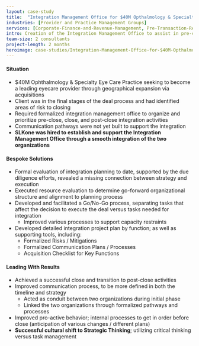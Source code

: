 ```yaml
---
layout: case-study
title:  "Integration Management Office for $40M Opthalmology & Specialty Eye Care Portfolio Company"
industries: [Provider and Practice Management Groups]
services: [Corporate-Finance-and-Revenue-Management, Pre-Transaction-Readiness, Financial-Analytics, Post-Merger-Integration]
intro: Creation of the Integration Management Office to assist in pre-close transactional alignment, perform resource assessments and functional structuring, and develop overall integration approach to assist in achieving the overall investment thesis​
team-size: 2 consultants
project-length: 2 months
heroimage: case-studies/Integration-Management-Office-for-$40M-Opthalmology-&-Specialty-Eye-Care-Portfolio-Company.jpg
---
```


#### Situation
- $40M Ophthalmology & Specialty Eye Care Practice seeking to become a leading eyecare provider through geographical expansion via acquisitions​
- Client was in the final stages of the deal process and had identified areas of risk to closing​
- Required formalized integration management office to organize and prioritize pre-close, close, and post-close integration activities​
- Communication pathways were not yet built to support the integration​
- **SLKone was hired to establish and support the Integration Management Office through a smooth integration of the two organizations**

#### Bespoke Solutions
- Formal evaluation of integration planning to date, supported by the due diligence efforts, revealed a missing connection between strategy and execution​
- Executed resource evaluation to determine go-forward organizational structure and alignment to planning process​
- Developed and facilitated a Go/No-Go process, separating tasks that affect the decision to execute the deal versus tasks needed for integration​
    - Improved various processes to support capacity restraints​
- Developed detailed integration project plan by function; as well as supporting tools, including:​
    - Formalized Risks / Mitigations​
    - Formalized Communication Plans / Processes​
    - Acquisition Checklist for Key Functions

#### Leading With Results
- Achieved a successful close and transition to post-close activities​
- Improved communication process, to be more defined in both the timeline and strategy ​
    - Acted as conduit between two organizations during initial phase​
    - Linked the two organizations through formalized pathways and processes​
- Improved pro-active behavior; internal processes to get in order before close (anticipation of various changes / different plans)​
- **Successful cultural shift to Strategic Thinking**; utilizing critical thinking versus task management
